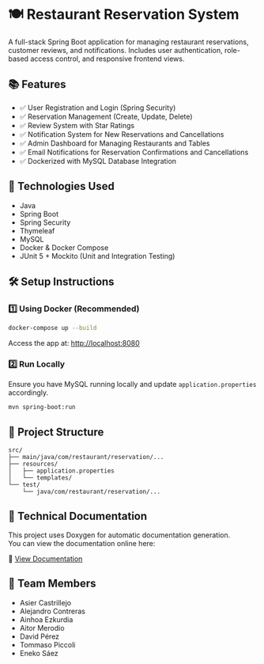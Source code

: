 # 🍽️ Restaurant Reservation System

A full-stack Spring Boot application for managing restaurant reservations, customer reviews, and notifications. Includes user authentication, role-based access control, and responsive frontend views.

## 📚 **Features**

* ✅ User Registration and Login (Spring Security)
* ✅ Reservation Management (Create, Update, Delete)
* ✅ Review System with Star Ratings
* ✅ Notification System for New Reservations and Cancellations
* ✅ Admin Dashboard for Managing Restaurants and Tables
* ✅ Email Notifications for Reservation Confirmations and Cancellations
* ✅ Dockerized with MySQL Database Integration

## 🚀 **Technologies Used**

* Java
* Spring Boot
* Spring Security
* Thymeleaf
* MySQL
* Docker & Docker Compose
* JUnit 5 + Mockito (Unit and Integration Testing)

## 🛠️ **Setup Instructions**

### 1️⃣ **Using Docker (Recommended)**

```bash
docker-compose up --build
```

Access the app at: [http://localhost:8080](http://localhost:8080)

### 2️⃣ **Run Locally**

Ensure you have MySQL running locally and update `application.properties` accordingly.

```bash
mvn spring-boot:run
```

## 📂 **Project Structure**

```plaintext
src/
├── main/java/com/restaurant/reservation/...
├── resources/
│   ├── application.properties
│   └── templates/
└── test/
    └── java/com/restaurant/reservation/...
```

## 📘 Technical Documentation

This project uses Doxygen for automatic documentation generation.  
You can view the documentation online here:

🔗 [View Documentation](https://bspq24-25.github.io/BSPQ25-E7/)


## 👥 **Team Members**

* Asier Castrillejo
* Alejandro Contreras
* Ainhoa Ezkurdia
* Aitor Merodio
* David Pérez
* Tommaso Piccoli
* Eneko Sáez
